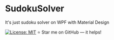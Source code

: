 # SudokuSolver
It's just sudoku solver on WPF with Material Design

[![License: MIT](https://img.shields.io/badge/License-MIT-yellow.svg)](https://opensource.org/licenses/MIT) :star: Star me on GitHub — it helps!



